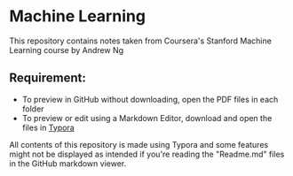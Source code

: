 # Machine Learning

This repository contains notes taken from Coursera's Stanford Machine Learning course by Andrew Ng



## Requirement:

* To preview in GitHub without downloading, open the PDF files in each folder
* To preview or edit using a Markdown Editor, download and open the files in [Typora](https://typora.io/) 

All contents of this repository is made using Typora and some features might not be displayed as intended if you're reading the "Readme.md" files in the GitHub markdown viewer.